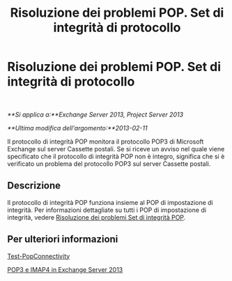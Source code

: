 ﻿---
title: Risoluzione dei problemi POP. Set di integrità di protocollo
TOCTitle: Risoluzione dei problemi POP. Set di integrità di protocollo
ms:assetid: 4a205a83-153a-4e93-a7af-43d2ab815809
ms:mtpsurl: https://technet.microsoft.com/it-it/library/ms.exch.scom.pop.protocol(v=EXCHG.150)
ms:contentKeyID: 53275533
ms.date: 03/07/2017
mtps_version: v=EXCHG.150
ms.translationtype: MT
---

# Risoluzione dei problemi POP. Set di integrità di protocollo

 

_**Si applica a:**Exchange Server 2013, Project Server 2013_

_**Ultima modifica dell'argomento:**2013-02-11_

Il protocollo di integrità POP monitora il protocollo POP3 di Microsoft Exchange sul server Cassette postali. Se si riceve un avviso nel quale viene specificato che il protocollo di integrità POP non è integro, significa che si è verificato un problema del protocollo POP3 sul server Cassette postali.

## Descrizione

Il protocollo di integrità POP funziona insieme al POP di impostazione di integrità. Per informazioni dettagliate su tutti i POP di impostazione di integrità, vedere [Risoluzione dei problemi Set di integrità POP](troubleshooting-pop-health-set.md).

## Per ulteriori informazioni

[Test-PopConnectivity](https://technet.microsoft.com/it-it/library/bb738143\(v=exchg.150\))

[POP3 e IMAP4 in Exchange Server 2013](https://technet.microsoft.com/it-it/library/jj657728\(v=exchg.150\))

